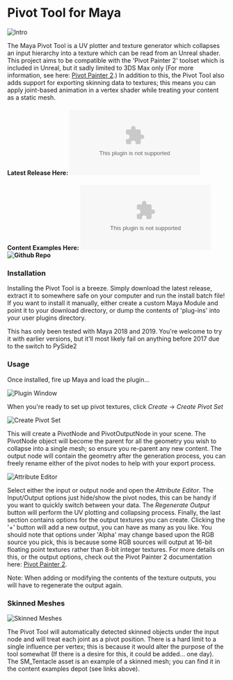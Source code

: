# Pivot Tool for Maya

![Intro](http://freeshinythings.s3.amazonaws.com/pivots/intro_image.png)

The Maya Pivot Tool is a UV plotter and texture generator which collapses an input hierarchy into a texture which can be read from an Unreal shader. This project aims to be compatible with the 'Pivot Painter 2' toolset which is included in Unreal, but it sadly limited to 3DS Max only (For more information, see here: [Pivot Painter 2](https://docs.unrealengine.com/en-US/Engine/Content/Tools/PivotPainter/PivotPainter2/index.html).) In addition to this, the Pivot Tool also adds support for exporting skinning data to textures; this means you can apply joint-based animation in a vertex shader while treating your content as a static mesh.

#### Latest Release Here: ![Download v1.0.1](https://github.com/razzmatazzbaz/PivotTool/archive/1.0.1.zip)
#### Content Examples Here: ![Download Content (Zip, 20MB)](https://github.com/razzmatazzbaz/PivotTool-Demo/archive/v1.0.zip) ![Github Repo](https://github.com/razzmatazzbaz/PivotTool-Demo/)



### Installation

Installing the Pivot Tool is a breeze. Simply download the latest release, extract it to somewhere safe on your computer and run the install batch file! If you want to install it manually, either create a custom Maya Module and point it to your download directory, or dump the contents of 'plug-ins' into your user plugins directory.

This has only been tested with Maya 2018 and 2019. You're welcome to try it with earlier versions, but it'll most likely fail on anything before 2017 due to the switch to PySide2

### Usage

Once installed, fire up Maya and load the plugin...

![Plugin Window](http://freeshinythings.s3.amazonaws.com/pivots/plugin.png)

When you're ready to set up pivot textures, click *Create* -> *Create Pivot Set*

![Create Pivot Set](http://freeshinythings.s3.amazonaws.com/pivots/create_pivot_set.png)

This will create a PivotNode and PivotOutputNode in your scene. The PivotNode object will become the parent for all the geometry you wish to collapse into a single mesh; so ensure you re-parent any new content. The output node will contain the geometry after the generation process, you can freely rename either of the pivot nodes to help with your export process.

![Attribute Editor](http://freeshinythings.s3.amazonaws.com/pivots/attribute_editor.png)

Select either the input or output node and open the *Attribute Editor*. The Input/Output options just hide/show the pivot nodes, this can be handy if you want to quickly switch between your data. The *Regenerate Output* button will perform the UV plotting and collapsing process. Finally, the last section contains options for the output textures you can create. Clicking the '+' button will add a new output, you can have as many as you like. You should note that options under 'Alpha' may change based upon the RGB source you pick, this is because some RGB sources will output at 16-bit floating point textures rather than 8-bit integer textures. For more details on this, or the output options, check out the Pivot Painter 2 documentation here: [Pivot Painter 2](https://docs.unrealengine.com/en-US/Engine/Content/Tools/PivotPainter/PivotPainter2/index.html).

Note: When adding or modifying the contents of the texture outputs, you will have to regenerate the output again.

### Skinned Meshes

![Skinned Meshes](http://freeshinythings.s3.amazonaws.com/pivots/skinned.png)

The Pivot Tool will automatically detected skinned objects under the input node and will treat each joint as a pivot position. There is a hard limit to a single influence per vertex; this is because it would alter the purpose of the tool somewhat (If there is a desire for this, it could be added... one day). The SM_Tentacle asset is an example of a skinned mesh; you can find it in the content examples depot (see links above).



